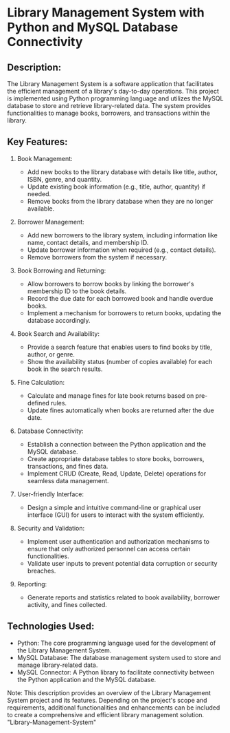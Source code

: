 # Library Management System with Python and MySQL Database Connectivity

## Description:
The Library Management System is a software application that facilitates the efficient management of a library's day-to-day operations. This project is implemented using Python programming language and utilizes the MySQL database to store and retrieve library-related data. The system provides functionalities to manage books, borrowers, and transactions within the library.

## Key Features:

1. Book Management:
   - Add new books to the library database with details like title, author, ISBN, genre, and quantity.
   - Update existing book information (e.g., title, author, quantity) if needed.
   - Remove books from the library database when they are no longer available.

2. Borrower Management:
   - Add new borrowers to the library system, including information like name, contact details, and membership ID.
   - Update borrower information when required (e.g., contact details).
   - Remove borrowers from the system if necessary.

3. Book Borrowing and Returning:
   - Allow borrowers to borrow books by linking the borrower's membership ID to the book details.
   - Record the due date for each borrowed book and handle overdue books.
   - Implement a mechanism for borrowers to return books, updating the database accordingly.

4. Book Search and Availability:
   - Provide a search feature that enables users to find books by title, author, or genre.
   - Show the availability status (number of copies available) for each book in the search results.

5. Fine Calculation:
   - Calculate and manage fines for late book returns based on pre-defined rules.
   - Update fines automatically when books are returned after the due date.

6. Database Connectivity:
   - Establish a connection between the Python application and the MySQL database.
   - Create appropriate database tables to store books, borrowers, transactions, and fines data.
   - Implement CRUD (Create, Read, Update, Delete) operations for seamless data management.

7. User-friendly Interface:
   - Design a simple and intuitive command-line or graphical user interface (GUI) for users to interact with the system efficiently.

8. Security and Validation:
   - Implement user authentication and authorization mechanisms to ensure that only authorized personnel can access certain functionalities.
   - Validate user inputs to prevent potential data corruption or security breaches.

9. Reporting:
   - Generate reports and statistics related to book availability, borrower activity, and fines collected.

## Technologies Used:

- Python: The core programming language used for the development of the Library Management System.
- MySQL Database: The database management system used to store and manage library-related data.
- MySQL Connector: A Python library to facilitate connectivity between the Python application and the MySQL database.

Note: This description provides an overview of the Library Management System project and its features. Depending on the project's scope and requirements, additional functionalities and enhancements can be included to create a comprehensive and efficient library management solution.
"Library-Management-System" 
